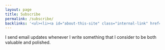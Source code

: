 ```yaml
---
layout: page
title: Subscribe
permalink: /subscribe/
backlinks: '<ul><li><a id="about-this-site" class="internal-link" href="/about-this-site/">About this site</a></li></ul>'
---
```


I send email updates whenever I write something that I consider to be both valuable and polished.

<script async data-uid="10e7fb9d85" src="https://deft-leader-9087.ck.page/10e7fb9d85/index.js"></script>